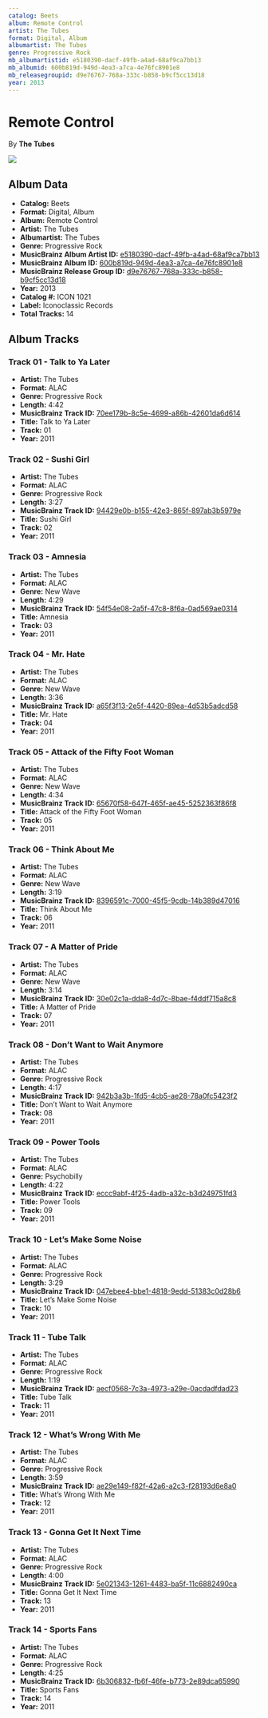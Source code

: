 ```yaml
---
catalog: Beets
album: Remote Control
artist: The Tubes
format: Digital, Album
albumartist: The Tubes
genre: Progressive Rock
mb_albumartistid: e5180390-dacf-49fb-a4ad-68af9ca7bb13
mb_albumid: 600b819d-949d-4ea3-a7ca-4e76fc8901e8
mb_releasegroupid: d9e76767-768a-333c-b858-b9cf5cc13d18
year: 2013
---
```


# Remote Control

By **The Tubes**

![](../../assets/beetscovers/The_Tubes-Remote_Control.jpg)

## Album Data

- **Catalog:** Beets
- **Format:** Digital, Album
- **Album:** Remote Control
- **Artist:** The Tubes
- **Albumartist:** The Tubes
- **Genre:** Progressive Rock
- **MusicBrainz Album Artist ID:** [e5180390-dacf-49fb-a4ad-68af9ca7bb13](https://musicbrainz.org/artist/e5180390-dacf-49fb-a4ad-68af9ca7bb13)
- **MusicBrainz Album ID:** [600b819d-949d-4ea3-a7ca-4e76fc8901e8](https://musicbrainz.org/release/600b819d-949d-4ea3-a7ca-4e76fc8901e8)
- **MusicBrainz Release Group ID:** [d9e76767-768a-333c-b858-b9cf5cc13d18](https://musicbrainz.org/release-group/d9e76767-768a-333c-b858-b9cf5cc13d18)
- **Year:** 2013
- **Catalog #:** ICON 1021
- **Label:** Iconoclassic Records
- **Total Tracks:** 14

## Album Tracks

### Track 01 - Talk to Ya Later

- **Artist:** The Tubes
- **Format:** ALAC
- **Genre:** Progressive Rock
- **Length:** 4:42
- **MusicBrainz Track ID:** [70ee179b-8c5e-4699-a86b-42601da6d614](https://musicbrainz.org/recording/70ee179b-8c5e-4699-a86b-42601da6d614)
- **Title:** Talk to Ya Later
- **Track:** 01
- **Year:** 2011

### Track 02 - Sushi Girl

- **Artist:** The Tubes
- **Format:** ALAC
- **Genre:** Progressive Rock
- **Length:** 3:27
- **MusicBrainz Track ID:** [94429e0b-b155-42e3-865f-897ab3b5979e](https://musicbrainz.org/recording/94429e0b-b155-42e3-865f-897ab3b5979e)
- **Title:** Sushi Girl
- **Track:** 02
- **Year:** 2011

### Track 03 - Amnesia

- **Artist:** The Tubes
- **Format:** ALAC
- **Genre:** New Wave
- **Length:** 4:29
- **MusicBrainz Track ID:** [54f54e08-2a5f-47c8-8f6a-0ad569ae0314](https://musicbrainz.org/recording/54f54e08-2a5f-47c8-8f6a-0ad569ae0314)
- **Title:** Amnesia
- **Track:** 03
- **Year:** 2011

### Track 04 - Mr. Hate

- **Artist:** The Tubes
- **Format:** ALAC
- **Genre:** New Wave
- **Length:** 3:36
- **MusicBrainz Track ID:** [a65f3f13-2e5f-4420-89ea-4d53b5adcd58](https://musicbrainz.org/recording/a65f3f13-2e5f-4420-89ea-4d53b5adcd58)
- **Title:** Mr. Hate
- **Track:** 04
- **Year:** 2011

### Track 05 - Attack of the Fifty Foot Woman

- **Artist:** The Tubes
- **Format:** ALAC
- **Genre:** New Wave
- **Length:** 4:34
- **MusicBrainz Track ID:** [65670f58-647f-465f-ae45-5252363f86f8](https://musicbrainz.org/recording/65670f58-647f-465f-ae45-5252363f86f8)
- **Title:** Attack of the Fifty Foot Woman
- **Track:** 05
- **Year:** 2011

### Track 06 - Think About Me

- **Artist:** The Tubes
- **Format:** ALAC
- **Genre:** New Wave
- **Length:** 3:19
- **MusicBrainz Track ID:** [8396591c-7000-45f5-9cdb-14b389d47016](https://musicbrainz.org/recording/8396591c-7000-45f5-9cdb-14b389d47016)
- **Title:** Think About Me
- **Track:** 06
- **Year:** 2011

### Track 07 - A Matter of Pride

- **Artist:** The Tubes
- **Format:** ALAC
- **Genre:** New Wave
- **Length:** 3:14
- **MusicBrainz Track ID:** [30e02c1a-dda8-4d7c-8bae-f4ddf715a8c8](https://musicbrainz.org/recording/30e02c1a-dda8-4d7c-8bae-f4ddf715a8c8)
- **Title:** A Matter of Pride
- **Track:** 07
- **Year:** 2011

### Track 08 - Don’t Want to Wait Anymore

- **Artist:** The Tubes
- **Format:** ALAC
- **Genre:** Progressive Rock
- **Length:** 4:17
- **MusicBrainz Track ID:** [942b3a3b-1fd5-4cb5-ae28-78a0fc5423f2](https://musicbrainz.org/recording/942b3a3b-1fd5-4cb5-ae28-78a0fc5423f2)
- **Title:** Don’t Want to Wait Anymore
- **Track:** 08
- **Year:** 2011

### Track 09 - Power Tools

- **Artist:** The Tubes
- **Format:** ALAC
- **Genre:** Psychobilly
- **Length:** 4:22
- **MusicBrainz Track ID:** [eccc9abf-4f25-4adb-a32c-b3d249751fd3](https://musicbrainz.org/recording/eccc9abf-4f25-4adb-a32c-b3d249751fd3)
- **Title:** Power Tools
- **Track:** 09
- **Year:** 2011

### Track 10 - Let’s Make Some Noise

- **Artist:** The Tubes
- **Format:** ALAC
- **Genre:** Progressive Rock
- **Length:** 3:29
- **MusicBrainz Track ID:** [047ebee4-bbe1-4818-9edd-51383c0d28b6](https://musicbrainz.org/recording/047ebee4-bbe1-4818-9edd-51383c0d28b6)
- **Title:** Let’s Make Some Noise
- **Track:** 10
- **Year:** 2011

### Track 11 - Tube Talk

- **Artist:** The Tubes
- **Format:** ALAC
- **Genre:** Progressive Rock
- **Length:** 1:19
- **MusicBrainz Track ID:** [aecf0568-7c3a-4973-a29e-0acdadfdad23](https://musicbrainz.org/recording/aecf0568-7c3a-4973-a29e-0acdadfdad23)
- **Title:** Tube Talk
- **Track:** 11
- **Year:** 2011

### Track 12 - What’s Wrong With Me

- **Artist:** The Tubes
- **Format:** ALAC
- **Genre:** Progressive Rock
- **Length:** 3:59
- **MusicBrainz Track ID:** [ae29e149-f82f-42a6-a2c3-f28193d6e8a0](https://musicbrainz.org/recording/ae29e149-f82f-42a6-a2c3-f28193d6e8a0)
- **Title:** What’s Wrong With Me
- **Track:** 12
- **Year:** 2011

### Track 13 - Gonna Get It Next Time

- **Artist:** The Tubes
- **Format:** ALAC
- **Genre:** Progressive Rock
- **Length:** 4:00
- **MusicBrainz Track ID:** [5e021343-1261-4483-ba5f-11c6882490ca](https://musicbrainz.org/recording/5e021343-1261-4483-ba5f-11c6882490ca)
- **Title:** Gonna Get It Next Time
- **Track:** 13
- **Year:** 2011

### Track 14 - Sports Fans

- **Artist:** The Tubes
- **Format:** ALAC
- **Genre:** Progressive Rock
- **Length:** 4:25
- **MusicBrainz Track ID:** [6b306832-fb6f-46fe-b773-2e89dca65990](https://musicbrainz.org/recording/6b306832-fb6f-46fe-b773-2e89dca65990)
- **Title:** Sports Fans
- **Track:** 14
- **Year:** 2011

